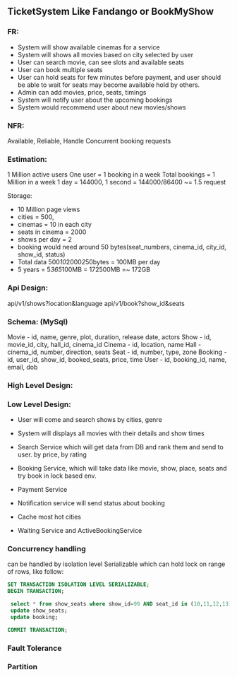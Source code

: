 ## TicketSystem Like Fandango or BookMyShow

### FR:
- System will show available cinemas for a service
- System will shows all movies based on city selected by user
- User can search movie, can see slots and available seats
- User can book multiple seats
- User can hold seats for few minutes before payment, and user should be able to wait for seats may become available hold by others.
- Admin can add movies, price, seats, timings
- System will notify user about the upcoming bookings
- System would recommend user about new movies/shows

### NFR:
Available, Reliable, Handle Concurrent booking requests

### Estimation: 
1 Million active users
One user = 1 booking in a week
Total bookings = 1 Million in a week
1 day = 144000, 1 second = 144000/86400 ~= 1.5 request

Storage: 
- 10 Million page views
- cities = 500, 
- cinemas = 10 in each city
- seats in cinema = 2000
- shows per day = 2
- booking would need around 50 bytes(seat_numbers, cinema_id, city_id, show_id, status)
- Total data 500*10*2000*2*50bytes = 100MB per day
- 5 years = 5*365*100MB = 172500MB =~ 172GB   

### Api Design:
api/v1/shows?location&language
api/v1/book?show_id&seats

### Schema: (MySql)
Movie - id, name, genre, plot, duration, release date, actors
Show - id, movie_id, city, hall_id,  cinema_id
Cinema - id, location, name
Hall - cinema_id, number, direction, seats
Seat - id, number, type, zone
Booking - id, user_id, show_id, booked_seats, price, time
User - id, booking_id, name, email, dob

### High Level Design:

### Low Level Design:
- User will come and search shows by cities, genre
- System will displays all movies with their details and show times

- Search Service which will get data from DB and rank them and send to user. by price, by rating
- Booking Service, which will take data like movie, show, place, seats and try book in lock based env.
- Payment Service
- Notification service will send status about booking
- Cache most hot cities
- Waiting Service and ActiveBookingService

### Concurrency handling
can be handled by isolation level Serializable which can hold lock on range of rows, like follow:

```sql
SET TRANSACTION ISOLATION LEVEL SERIALIZABLE;
BEGIN TRANSACTION;

 select * from show_seats where show_id=99 AND seat_id in (10,11,12,13) AND status=free
 update show_seats;
 update booking;

COMMIT TRANSACTION;
```

### Fault Tolerance
### Partition

 